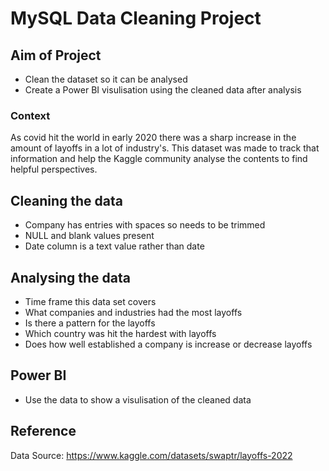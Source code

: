 # MySQL Data Cleaning Project

## Aim of Project
* Clean the dataset so it can be analysed
* Create a Power BI visulisation using the cleaned data after analysis

### Context
As covid hit the world in early 2020 there was a sharp increase in the amount of layoffs in a lot of industry's. This dataset was made to track that information and help the Kaggle community analyse the contents to find helpful perspectives.

## Cleaning the data
* Company has entries with spaces so needs to be trimmed
* NULL and blank values present
* Date column is a text value rather than date

## Analysing the data
* Time frame this data set covers
* What companies and industries had the most layoffs
* Is there a pattern for the layoffs
* Which country was hit the hardest with layoffs
* Does how well established a company is increase or decrease layoffs

## Power BI
* Use the data to show a visulisation of the cleaned data

## Reference
Data Source: https://www.kaggle.com/datasets/swaptr/layoffs-2022
